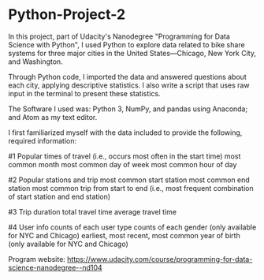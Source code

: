 # Python-Project-2
In this project, part of Udacity's Nanodegree "Programming for Data Science with Python", I used Python to explore data related to bike share systems for three major cities in the United States—Chicago, New York City, and Washington. 

Through Python code, I imported the data and answered questions about each city, applying descriptive statistics. I also write a script that uses raw input in the terminal to present these statistics.

The Software I used was: 
Python 3, NumPy, and pandas using Anaconda; and Atom as my text editor. 

I first familiarized myself with the data included to provide the following, required information:

#1 Popular times of travel (i.e., occurs most often in the start time)
most common month
most common day of week
most common hour of day

#2 Popular stations and trip
most common start station
most common end station
most common trip from start to end (i.e., most frequent combination of start station and end station)

#3 Trip duration
total travel time
average travel time

#4 User info
counts of each user type
counts of each gender (only available for NYC and Chicago)
earliest, most recent, most common year of birth (only available for NYC and Chicago)

Program website: https://www.udacity.com/course/programming-for-data-science-nanodegree--nd104
